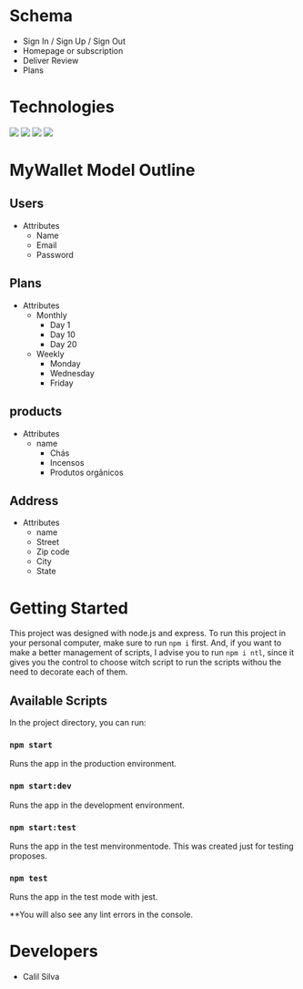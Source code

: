 # Schema

- Sign In / Sign Up / Sign Out
- Homepage or subscription
- Deliver Review
- Plans

# Technologies

<img src="https://img.shields.io/badge/Jest-C21325?style=for-the-badge&logo=jest&logoColor=white" />
<img src="https://img.shields.io/badge/Node.js-339933?style=for-the-badge&logo=nodedotjs&logoColor=white" />
<img src="https://img.shields.io/badge/Express.js-000000?style=for-the-badge&logo=express&logoColor=white" />
<img src="https://img.shields.io/badge/PostgreSQL-316192?style=for-the-badge&logo=postgresql&logoColor=white" />

# MyWallet Model Outline

## Users

- Attributes
  - Name
  - Email
  - Password

## Plans

- Attributes
  - Monthly
    - Day 1
    - Day 10
    - Day 20
  - Weekly
    - Monday
    - Wednesday
    - Friday

## products

- Attributes
  - name
    - Chás
    - Incensos
    - Produtos orgânicos
   
## Address

- Attributes
  - name
  - Street
  - Zip code
  - City
  - State


# Getting Started

This project was designed with node.js and express. To run this project in your personal computer, make sure to run `npm i` first. And, if you want to make a better management of scripts, I advise you to run `npm i ntl`, since it gives you the control to choose witch script to run the scripts withou the need to decorate each of them.

## Available Scripts

In the project directory, you can run:

### `npm start`

Runs the app in the production environment.

### `npm start:dev`

Runs the app in the development environment.

### `npm start:test`

Runs the app in the test menvironmentode. This was created just for testing proposes.

### `npm test`

Runs the app in the test mode with jest.

**You will also see any lint errors in the console.

# Developers

- Calil Silva
